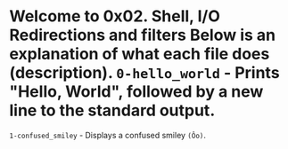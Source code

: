 # Welcome to 0x02. Shell, I/O Redirections and filters                                                                                                              Below is an explanation of what each file does (description).                                                                                                       `0-hello_world` - Prints "Hello, World", followed by a new line to the standard output.

`1-confused_smiley` - Displays a confused smiley `(Ôo)`.  
